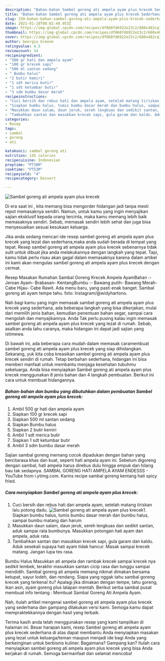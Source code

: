 ```yaml
---
description: "Bahan-bahan Sambel goreng ati ampela ayam plus krecek Sederhana dan Mudah Dibuat"
title: "Bahan-bahan Sambel goreng ati ampela ayam plus krecek Sederhana dan Mudah Dibuat"
slug: 159-bahan-bahan-sambel-goreng-ati-ampela-ayam-plus-krecek-sederhana-dan-mudah-dibuat
date: 2021-01-18T08:02:49.953Z
image: https://img-global.cpcdn.com/recipes/df068fd6922e23c2/680x482cq70/sambel-goreng-ati-ampela-ayam-plus-krecek-foto-resep-utama.jpg
thumbnail: https://img-global.cpcdn.com/recipes/df068fd6922e23c2/680x482cq70/sambel-goreng-ati-ampela-ayam-plus-krecek-foto-resep-utama.jpg
cover: https://img-global.cpcdn.com/recipes/df068fd6922e23c2/680x482cq70/sambel-goreng-ati-ampela-ayam-plus-krecek-foto-resep-utama.jpg
author: Georgia Greene
ratingvalue: 4.5
reviewcount: 14
recipeingredient:
- "500 gr hati dan ampela ayam"
- "100 gr krecek sapi"
- "500 ml santan sedang"
- " Bumbu halus"
- "2 butir kemiri"
- "1 sdt merica butir"
- "1 sdt ketumbar butir"
- "3 sdm bumbu dasar merah"
recipeinstructions:
- "Cuci bersih dan rebus hati dan ampela ayam, setelah matang tiriskan lalu potong dadu."
- "Siapkan bumbu halus, tumis bumbu dasar merah dan bumbu halus, sampai bumbu matang dan harum"
- "Masukkan daun salam, daun jeruk, sereh lengkuas dan sedikit santan, aduk sampai rata bumbunya. Masukkan potongan hati ayam dan ampela, aduk rata."
- "Tambahkan santan dan masukkan krecek sapi, gula garam dan kaldu. Aduk sesekali supaya hati ayam tidak hancur. Masak sampai krecek matang. Jangan lupa tes rasa."
categories:
- Resep
tags:
- sambel
- goreng
- ati

katakunci: sambel goreng ati 
nutrition: 145 calories
recipecuisine: Indonesian
preptime: "PT30M"
cooktime: "PT53M"
recipeyield: "4"
recipecategory: Dessert

---
```



![Sambel goreng ati ampela ayam plus krecek](https://img-global.cpcdn.com/recipes/df068fd6922e23c2/680x482cq70/sambel-goreng-ati-ampela-ayam-plus-krecek-foto-resep-utama.jpg)

Di era  saat ini , kita memang bisa mengorder hidangan jadi tanpa mesti repot memasaknya sendiri. Namun, untuk kamu yang ingin menyajikan sajian eksklusif kepada orang tercinta, maka kamu memang lebih baik memasaknya sendiri. Sebab, memasak sendiri lebih sehat dan juga bisa menyesuaikan sesuai kesukaan keluarga.

Jika anda sedang mencari ide resep sambel goreng ati ampela ayam plus krecek yang lezat dan sederhana,maka anda sudah berada di tempat yang tepat. Resep sambel goreng ati ampela ayam plus krecek  sebenarnya tidak sulit untuk dibuat jika anda melakukannya dengan langkah yang tepat. Tapi, kamu tidak perlu risau akan gagal dalam memasaknya 
karena dalam artikel ini kami akan mengulas sambel goreng ati ampela ayam plus krecek dengan cermat.  

Resep Masakan Rumahan Sambal Goreng Krecek Ampela AyamBahan :- Jeroan Ayam- Brabasan- KentangBumbu :- Bawang putih- Bawang Merah- Cabe Hijau- Cabe Rawit. Ada menu baru, yang pasti enak banget. Sambal goreng ati ayam tempe tahu. foto: Instagram/@widyhartono.

Nah bagi kamu yang ingin memasak sambel goreng ati ampela ayam plus krecek yang sederhana, ada beberapa langkah yang bisa dikerjakan, mulai dari memilih jenis bahan, kemudian penentuan bahan segar, sampai cara mengolah dan menyajikannya. Anda Tak perlu pusing kalau ingin memasak sambel goreng ati ampela ayam plus krecek yang lezat di rumah. Sebab, asalkan anda  tahu caranya, maka hidangan ini dapat jadi sajian yang istimewa.

Di bawah ini, ada beberapa cara mudah dalam memasak caramembuat sambel goreng ati ampela ayam plus krecek yang siap dihidangkan. Sekarang, yuk kita coba kreasikan sambel goreng ati ampela ayam plus krecek sendiri di rumah. Tetap berbahan sederhana, hidangan ini bisa memberi manfaat untuk membantu menjaga kesehatan tubuhmu sekeluarga. Anda bisa menyiapkan Sambel goreng ati ampela ayam plus krecek menggunakan 8 jenis bahan dan 4 langkah pembuatan. Berikut ini cara untuk membuat hidangannya.

<!--inarticleads1-->

##### Bahan-bahan dan bumbu yang dibutuhkan dalam pembuatan Sambel goreng ati ampela ayam plus krecek:

1. Ambil 500 gr hati dan ampela ayam
1. Siapkan 100 gr krecek sapi
1. Siapkan 500 ml santan sedang
1. Siapkan  Bumbu halus
1. Siapkan 2 butir kemiri
1. Ambil 1 sdt merica butir
1. Siapkan 1 sdt ketumbar butir
1. Ambil 3 sdm bumbu dasar merah


Sajian sambal goreng memang cocok dipadukan dengan bahan yang bercitarasa khas dan kuat, seperti hati ampela ayam ini. Sebelum digoreng dengan sambal, hati ampela harus direbus dulu hingga empuk dan hilang bau tak sedapnya. SAMBAL GORENG HATI AMPELA AYAM ENDESSS - YouTube from i.ytimg.com. Karins recipe sambal goreng kentang hati spicy fried. 

<!--inarticleads2-->

##### Cara menyiapkan Sambel goreng ati ampela ayam plus krecek:

1. Cuci bersih dan rebus hati dan ampela ayam, setelah matang tiriskan lalu potong dadu.
<img src="https://img-global.cpcdn.com/steps/04a443211544b4b8/160x128cq70/sambel-goreng-ati-ampela-ayam-plus-krecek-langkah-memasak-1-foto.jpg" alt="Sambel goreng ati ampela ayam plus krecek">1. Siapkan bumbu halus, tumis bumbu dasar merah dan bumbu halus, sampai bumbu matang dan harum
1. Masukkan daun salam, daun jeruk, sereh lengkuas dan sedikit santan, aduk sampai rata bumbunya. Masukkan potongan hati ayam dan ampela, aduk rata.
1. Tambahkan santan dan masukkan krecek sapi, gula garam dan kaldu. Aduk sesekali supaya hati ayam tidak hancur. Masak sampai krecek matang. Jangan lupa tes rasa.


Bumbu Halus Masukkan ati ampela dan rambak krecek sampai krecek nya sedikit lembek, terakhir masukkan santan cicip rasa dan tunggu sampai mendidih. Sambal goreng ati ampela memang nikmat dimakan bersama ketupat, sayur lodeh, dan rendang. Siapa yang nggak tahu sambal goreng krecek yang terkenal itu? Apalagi jika dimakan dengan tempe, tahu goreng, ikan asin, ayam goreng plus lalapan mentah. Berikut serba sambal pusat membuat info tentang : Membuat Sambal Goreng Ati Ampela Ayam. 

Nah, itulah artikel mengenai  sambel goreng ati ampela ayam plus krecek  yang sederhana dan gampang dilakukan versi kami. Semoga kamu dapat mempraktekkannya dengan hasil yang terbaik. 

Terima kasih anda telah menggunakan resep yang kami tampilkan di halaman ini. Besar harapan kami, resep  Sambel goreng ati ampela ayam plus krecek sederhana di atas dapat membantu Anda menyiapkan masakan yang lezat untuk keluarga/teman maupun menjadi ide bagi Anda yang berkeinginan untuk berbisnis kuliner. Bagaimana? Gampang kan? Itulah cara menyiapkan sambel goreng ati ampela ayam plus krecek yang bisa Anda kerjakan di rumah. Semoga bermanfaat dan selamat mencoba!

